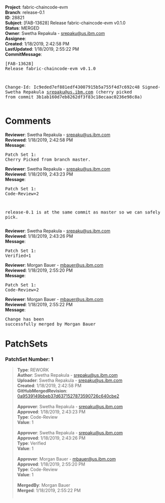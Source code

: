 <strong>Project</strong>: fabric-chaincode-evm<br><strong>Branch</strong>: release-0.1<br><strong>ID</strong>: 28821<br><strong>Subject</strong>: [FAB-13628] Release fabric-chaincode-evm v0.1.0<br><strong>Status</strong>: MERGED<br><strong>Owner</strong>: Swetha Repakula - srepaku@us.ibm.com<br><strong>Assignee</strong>:<br><strong>Created</strong>: 1/18/2019, 2:42:58 PM<br><strong>LastUpdated</strong>: 1/18/2019, 2:55:22 PM<br><strong>CommitMessage</strong>:<br><pre>[FAB-13628] Release fabric-chaincode-evm v0.1.0

Change-Id: Ic9eded7ef881edf43007915b5a755f4d7c692c48
Signed-off-by: Swetha Repakula <srepaku@us.ibm.com>
(cherry picked from commit 3b1ab160d7eb8262df3f83c18ecaac0236e98c8a)
</pre><h1>Comments</h1><strong>Reviewer</strong>: Swetha Repakula - srepaku@us.ibm.com<br><strong>Reviewed</strong>: 1/18/2019, 2:42:58 PM<br><strong>Message</strong>: <pre>Patch Set 1: Cherry Picked from branch master.</pre><strong>Reviewer</strong>: Swetha Repakula - srepaku@us.ibm.com<br><strong>Reviewed</strong>: 1/18/2019, 2:43:23 PM<br><strong>Message</strong>: <pre>Patch Set 1: Code-Review+2

release-0.1 is at the same commit as master so we can safely cherry pick.</pre><strong>Reviewer</strong>: Swetha Repakula - srepaku@us.ibm.com<br><strong>Reviewed</strong>: 1/18/2019, 2:43:26 PM<br><strong>Message</strong>: <pre>Patch Set 1: Verified+1</pre><strong>Reviewer</strong>: Morgan Bauer - mbauer@us.ibm.com<br><strong>Reviewed</strong>: 1/18/2019, 2:55:20 PM<br><strong>Message</strong>: <pre>Patch Set 1: Code-Review+2</pre><strong>Reviewer</strong>: Morgan Bauer - mbauer@us.ibm.com<br><strong>Reviewed</strong>: 1/18/2019, 2:55:22 PM<br><strong>Message</strong>: <pre>Change has been successfully merged by Morgan Bauer</pre><h1>PatchSets</h1><h3>PatchSet Number: 1</h3><blockquote><strong>Type</strong>: REWORK<br><strong>Author</strong>: Swetha Repakula - srepaku@us.ibm.com<br><strong>Uploader</strong>: Swetha Repakula - srepaku@us.ibm.com<br><strong>Created</strong>: 1/18/2019, 2:42:58 PM<br><strong>GitHubMergedRevision</strong>: [0a9539149bbeb37d6371527873590726c640cbe2](https://github.com/hyperledger-gerrit-archive/fabric-chaincode-evm/commit/0a9539149bbeb37d6371527873590726c640cbe2)<br><br><strong>Approver</strong>: Swetha Repakula - srepaku@us.ibm.com<br><strong>Approved</strong>: 1/18/2019, 2:43:23 PM<br><strong>Type</strong>: Code-Review<br><strong>Value</strong>: 1<br><br><strong>Approver</strong>: Swetha Repakula - srepaku@us.ibm.com<br><strong>Approved</strong>: 1/18/2019, 2:43:26 PM<br><strong>Type</strong>: Verified<br><strong>Value</strong>: 1<br><br><strong>Approver</strong>: Morgan Bauer - mbauer@us.ibm.com<br><strong>Approved</strong>: 1/18/2019, 2:55:20 PM<br><strong>Type</strong>: Code-Review<br><strong>Value</strong>: 1<br><br><strong>MergedBy</strong>: Morgan Bauer<br><strong>Merged</strong>: 1/18/2019, 2:55:22 PM<br><br></blockquote>